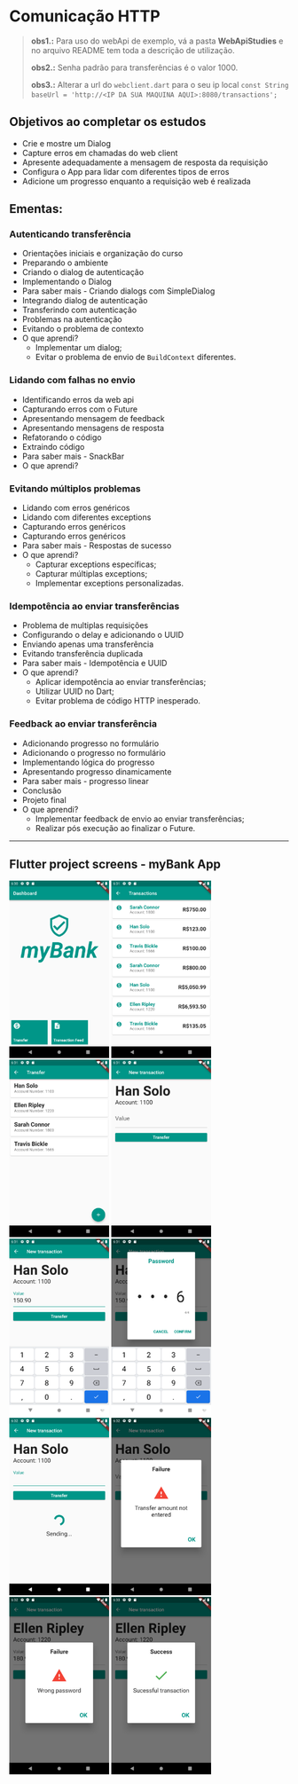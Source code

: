 # Comunicação HTTP

> **obs1.:** Para uso do webApi de exemplo, vá a pasta **WebApiStudies** e no arquivo README tem toda a descrição de utilização.
> 
> **obs2.:** Senha padrão para transferências é o valor 1000. 
> 
> **obs3.:** Alterar a url do `webclient.dart` para o seu ip local `const String baseUrl = 'http://<IP DA SUA MAQUINA AQUI>:8080/transactions';`

## Objetivos ao completar os estudos
- Crie e mostre um Dialog
- Capture erros em chamadas do web client
- Apresente adequadamente a mensagem de resposta da requisição
- Configura o App para lidar com diferentes tipos de erros
- Adicione um progresso enquanto a requisição web é realizada

## Ementas:

### Autenticando transferência
- Orientações iniciais e organização do curso
- Preparando o ambiente
- Criando o dialog de autenticação
- Implementando o Dialog
- Para saber mais - Criando dialogs com SimpleDialog
- Integrando dialog de autenticação
- Transferindo com autenticação
- Problemas na autenticação
- Evitando o problema de contexto
- O que aprendi?
    - Implementar um dialog;
    - Evitar o problema de envio de `BuildContext` diferentes.

### Lidando com falhas no envio
- Identificando erros da web api
- Capturando erros com o Future
- Apresentando mensagem de feedback
- Apresentando mensagens de resposta
- Refatorando o código
- Extraindo código
- Para saber mais - SnackBar
- O que aprendi?

### Evitando múltiplos problemas
- Lidando com erros genéricos
- Lidando com diferentes exceptions
- Capturando erros genéricos
- Capturando erros genéricos
- Para saber mais - Respostas de sucesso
- O que aprendi?
    - Capturar exceptions específicas;
    - Capturar múltiplas exceptions;
    - Implementar exceptions personalizadas.

### Idempotência ao enviar transferências
- Problema de multiplas requisições
- Configurando o delay e adicionando o UUID
- Enviando apenas uma transferência
- Evitando transferência duplicada
- Para saber mais - Idempotência e UUID
- O que aprendi?
    - Aplicar idempotência ao enviar transferências;
    - Utilizar UUID no Dart;
    - Evitar problema de código HTTP inesperado.

### Feedback ao enviar transferência
- Adicionando progresso no formulário
- Adicionando o progresso no formulário
- Implementando lógica do progresso
- Apresentando progresso dinamicamente
- Para saber mais - progresso linear
- Conclusão
- Projeto final
- O que aprendi?
    - Implementar feedback de envio ao enviar transferências;
    - Realizar pós execução ao finalizar o Future.

***

## Flutter project screens - myBank App
<img src="assets/img/screen01.png" width="180">
<img src="assets/img/screen02.png" width="180">
<img src="assets/img/screen03.png" width="180">
<img src="assets/img/screen04.png" width="180">
<img src="assets/img/screen05.png" width="180">
<img src="assets/img/screen06.png" width="180">
<img src="assets/img/screen07.png" width="180">
<img src="assets/img/screen08.png" width="180">
<img src="assets/img/screen09.png" width="180">
<img src="assets/img/screen10.png" width="180">